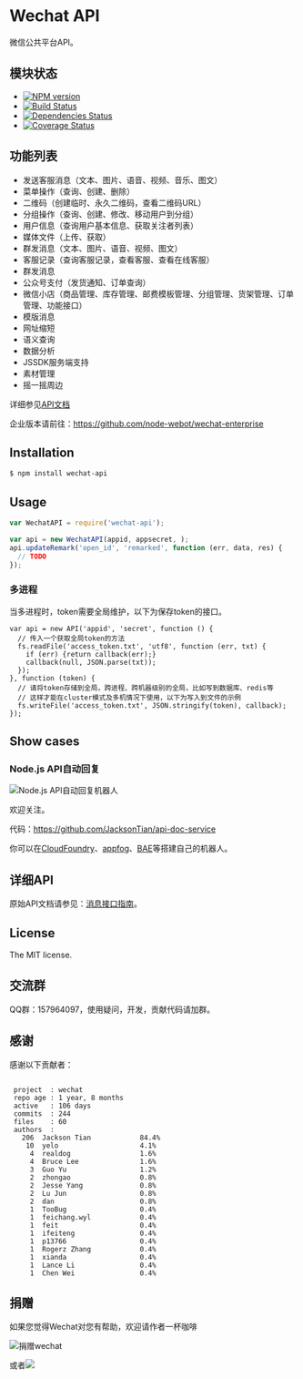 Wechat API
===========
微信公共平台API。

## 模块状态
- [![NPM version](https://badge.fury.io/js/wechat-api.png)](http://badge.fury.io/js/wechat)
- [![Build Status](https://travis-ci.org/node-webot/wechat-api.png?branch=master)](https://travis-ci.org/node-webot/wechat-api)
- [![Dependencies Status](https://david-dm.org/node-webot/wechat-api.png)](https://david-dm.org/node-webot/wechat-api)
- [![Coverage Status](https://coveralls.io/repos/node-webot/wechat-api/badge.png)](https://coveralls.io/r/node-webot/wechat-api)

## 功能列表
- 发送客服消息（文本、图片、语音、视频、音乐、图文）
- 菜单操作（查询、创建、删除）
- 二维码（创建临时、永久二维码，查看二维码URL）
- 分组操作（查询、创建、修改、移动用户到分组）
- 用户信息（查询用户基本信息、获取关注者列表）
- 媒体文件（上传、获取）
- 群发消息（文本、图片、语音、视频、图文）
- 客服记录（查询客服记录，查看客服、查看在线客服）
- 群发消息
- 公众号支付（发货通知、订单查询）
- 微信小店（商品管理、库存管理、邮费模板管理、分组管理、货架管理、订单管理、功能接口）
- 模版消息
- 网址缩短
- 语义查询
- 数据分析
- JSSDK服务端支持
- 素材管理
- 摇一摇周边

详细参见[API文档](http://doxmate.cool/node-webot/wechat-api/api.html)

企业版本请前往：<https://github.com/node-webot/wechat-enterprise>

## Installation

```sh
$ npm install wechat-api
```

## Usage

```js
var WechatAPI = require('wechat-api');

var api = new WechatAPI(appid, appsecret, );
api.updateRemark('open_id', 'remarked', function (err, data, res) {
  // TODO
});
```

### 多进程
当多进程时，token需要全局维护，以下为保存token的接口。
```
var api = new API('appid', 'secret', function () {
  // 传入一个获取全局token的方法
  fs.readFile('access_token.txt', 'utf8', function (err, txt) {
    if (err) {return callback(err);}
    callback(null, JSON.parse(txt));
  });
}, function (token) {
  // 请将token存储到全局，跨进程、跨机器级别的全局，比如写到数据库、redis等
  // 这样才能在cluster模式及多机情况下使用，以下为写入到文件的示例
  fs.writeFile('access_token.txt', JSON.stringify(token), callback);
});
```

## Show cases
### Node.js API自动回复

![Node.js API自动回复机器人](http://nodeapi.diveintonode.org/assets/qrcode.jpg)

欢迎关注。

代码：<https://github.com/JacksonTian/api-doc-service>

你可以在[CloudFoundry](http://www.cloudfoundry.com/)、[appfog](https://www.appfog.com/)、[BAE](http://developer.baidu.com/wiki/index.php?title=docs/cplat/rt/node.js)等搭建自己的机器人。

## 详细API
原始API文档请参见：[消息接口指南](http://mp.weixin.qq.com/wiki/index.php?title=消息接口指南)。


## License
The MIT license.

## 交流群
QQ群：157964097，使用疑问，开发，贡献代码请加群。

## 感谢
感谢以下贡献者：

```

 project  : wechat
 repo age : 1 year, 8 months
 active   : 106 days
 commits  : 244
 files    : 60
 authors  :
   206  Jackson Tian            84.4%
    10  yelo                    4.1%
     4  realdog                 1.6%
     4  Bruce Lee               1.6%
     3  Guo Yu                  1.2%
     2  zhongao                 0.8%
     2  Jesse Yang              0.8%
     2  Lu Jun                  0.8%
     2  dan                     0.8%
     1  TooBug                  0.4%
     1  feichang.wyl            0.4%
     1  feit                    0.4%
     1  ifeiteng                0.4%
     1  p13766                  0.4%
     1  Rogerz Zhang            0.4%
     1  xianda                  0.4%
     1  Lance Li                0.4%
     1  Chen Wei                0.4%

```

## 捐赠
如果您觉得Wechat对您有帮助，欢迎请作者一杯咖啡

![捐赠wechat](https://cloud.githubusercontent.com/assets/327019/2941591/2b9e5e58-d9a7-11e3-9e80-c25aba0a48a1.png)

或者[![](http://img.shields.io/gratipay/JacksonTian.svg)](https://www.gittip.com/JacksonTian/)
